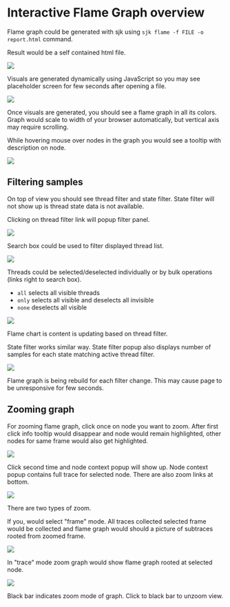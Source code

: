 Interactive Flame Graph overview
=========

Flame graph could be generated with sjk using `sjk flame -f FILE -o report.html` command.

Result would be a self contained html file.

![](fg_screen_0.png)

Visuals are generated dynamically using JavaScript so you may see placeholder screen 
for few seconds after opening a file.

![](fg_screen_1.png)

Once visuals are generated, you should see a flame graph in all its colors. 
Graph would scale to width of your browser automatically, but vertical axis may require scrolling.

While hovering mouse over nodes in the graph you would see a tooltip with description on node.

![](fg_screen_2.png)


Filtering samples
---------

On top of view you should see thread filter and state filter. State filter will not show up is thread state data is not available.

Clicking on thread filter link will popup filter panel. 

![](fg_screen_3.png)

Search box could be used to filter displayed thread list. 

![](fg_screen_4.png)

Threads could be selected/deselected individually or by bulk operations (links right to search box).

 - `all` selects all visible threads
 - `only` selects all visible and deselects all invisible
 - `none` deselects all visible

![](fg_screen_5.png)

Flame chart is content is updating based on thread filter.

State filter works similar way. State filter popup also displays number of samples for each state matching active thread filter.

![](fg_screen_6.png)

Flame graph is being rebuild for each filter change. This may cause page to be unresponsive for few seconds.

Zooming graph
----------

For zooming flame graph, click once on node you want to zoom. After first click info tooltip would disappear and node would remain highlighted, other nodes for same frame would also get highlighted. 

![](fg_screen_7.png)

Click second time and node context popup will show up. Node context popup contains full trace for selected node. There are also zoom links at bottom.

![](fg_screen_8.png)

There are two types of zoom.

If you, would select "frame" mode. All traces collected selected frame would be collected 
and flame graph would should a picture of subtraces rooted from zoomed frame.

![](fg_screen_9.png)

In "trace" mode zoom graph would show flame graph rooted at selected node.

![](fg_screen_10.png)

Black bar indicates zoom mode of graph. Click to black bar to unzoom view.




